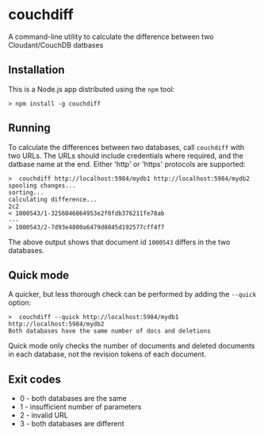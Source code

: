 # couchdiff

A command-line utility to calculate the difference between two Cloudant/CouchDB datbases

## Installation

This is a Node.js app distributed using the `npm` tool:

    > npm install -g couchdiff

## Running

To calculate the differences between two databases, call `couchdiff` with two URLs. The URLs 
should include credentials where required, and the datbase name at the end. Either 'http' or 
'https' protocols are supported:

    >  couchdiff http://localhost:5984/mydb1 http://localhost:5984/mydb2
    spooling changes...
    sorting...
    calculating difference...
    2c2
    < 1000543/1-3256046064953e2f0fdb376211fe78ab
    ---
    > 1000543/2-7d93e4800a6479d8045d192577cff4f7

The above output shows that document id `1000543` differs in the two databases. 

## Quick mode

A quicker, but less thorough check can be performed by adding the `--quick` option:

    >  couchdiff --quick http://localhost:5984/mydb1 http://localhost:5984/mydb2
    Both databases have the same number of docs and deletions

Quick mode only checks the number of documents and deleted documents in each database, not
the revision tokens of each document.

## Exit codes

- 0 - both databases are the same
- 1 - insufficient number of parameters
- 2 - invalid URL
- 3 - both databases are different